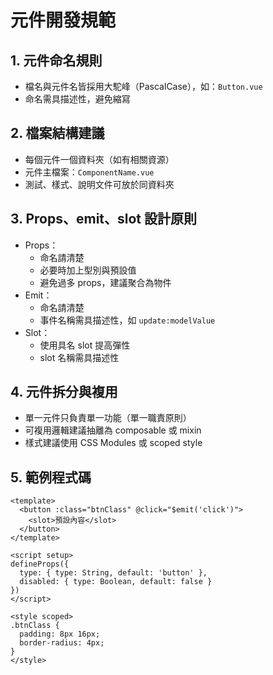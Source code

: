 # 元件開發規範

## 1. 元件命名規則
- 檔名與元件名皆採用大駝峰（PascalCase），如：`Button.vue`
- 命名需具描述性，避免縮寫

## 2. 檔案結構建議
- 每個元件一個資料夾（如有相關資源）
- 元件主檔案：`ComponentName.vue`
- 測試、樣式、說明文件可放於同資料夾

## 3. Props、emit、slot 設計原則
- Props：
  - 命名請清楚
  - 必要時加上型別與預設值
  - 避免過多 props，建議聚合為物件
- Emit：
  - 命名請清楚
  - 事件名稱需具描述性，如 `update:modelValue`
- Slot：
  - 使用具名 slot 提高彈性
  - slot 名稱需具描述性

## 4. 元件拆分與複用
- 單一元件只負責單一功能（單一職責原則）
- 可複用邏輯建議抽離為 composable 或 mixin
- 樣式建議使用 CSS Modules 或 scoped style

## 5. 範例程式碼

```vue
<template>
  <button :class="btnClass" @click="$emit('click')">
    <slot>預設內容</slot>
  </button>
</template>

<script setup>
defineProps({
  type: { type: String, default: 'button' },
  disabled: { type: Boolean, default: false }
})
</script>

<style scoped>
.btnClass {
  padding: 8px 16px;
  border-radius: 4px;
}
</style>
``` 